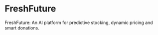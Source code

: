 # FreshFuture
FreshFuture: An AI platform for predictive stocking, dynamic pricing and smart donations.

